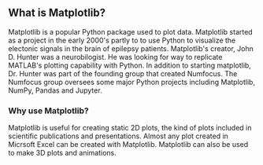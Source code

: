 
## What is Matplotlib?


Matplotlib is a popular Python package used to plot data. Matplotlib started as a project in the early 2000's partly to to use Python to visualize the electonic signals in the brain of epilepsy patients. Matplotlib's creator, John D. Hunter was a neurobilogist. He was looking for way to replicate MATLAB's plotting capability with Python. In addition to starting matplotlib, Dr. Hunter was part of the founding group that created Numfocus. The Numfocus group oversees some major Python projects including Matplotlib, NumPy, Pandas and Jupyter.
### Why use Matplotlib?
Matplotlib is useful for creating static 2D plots, the kind of plots included in scientific publications and presentations. Almost any plot created in Micrsoft Excel can be created with Matplotlib. Matplotlib can also be used to make 3D plots and animations.
 

